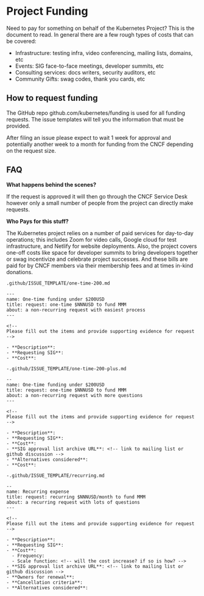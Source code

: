 # Project Funding

Need to pay for something on behalf of the Kubernetes Project? This is the document to read. In general there are a few rough types of costs that can be covered:

- Infrastructure: testing infra, video conferencing, mailing lists, domains, etc
- Events: SIG face-to-face meetings, developer summits, etc
- Consulting services: docs writers, security auditors, etc
- Community Gifts: swag codes, thank you cards, etc

## How to request funding

The GitHub repo github.com/kubernetes/funding is used for all funding requests. The issue templates will tell you the information that must be provided.

After filing an issue please expect to wait 1 week for approval and potentially another week to a month for funding from the CNCF depending on the request size.


## FAQ

**What happens behind the scenes?**

If the request is approved it will then go through the CNCF Service Desk however only a small number of people from the project can directly make requests.

**Who Pays for this stuff?**

The Kubernetes project relies on a number of paid services for day-to-day operations; this includes Zoom for video calls, Google cloud for test infrastructure, and Netlify for website deployments. Also, the project covers one-off costs like space for developer summits to bring developers together or swag incentivize and celebrate project successes. And these bills are paid for by CNCF members via their membership fees and at times in-kind donations.

```
.github/ISSUE_TEMPLATE/one-time-200.md

---
name: One-time funding under $200USD
title: request: one-time $NNNUSD to fund MMM
about: a non-recurring request with easiest process
---

<!--
Please fill out the items and provide supporting evidence for request
-->

- **Description**: 
- **Requesting SIG**:
- **Cost**:

-.github/ISSUE_TEMPLATE/one-time-200-plus.md

--
name: One-time funding under $200USD
title: request: one-time $NNNUSD to fund MMM
about: a non-recurring request with more questions
---

<!--
Please fill out the items and provide supporting evidence for request
-->

- **Description**: 
- **Requesting SIG**:
- **Cost**:
- **SIG approval list archive URL**: <!-- link to mailing list or github discussion -->
- **Alternatives considered**:
- **Cost**:

-.github/ISSUE_TEMPLATE/recurring.md

--
name: Recurring expense
title: request: recurring $NNNUSD/month to fund MMM
about: a recurring request with lots of questions
---

<!--
Please fill out the items and provide supporting evidence for request
-->

- **Description**: 
- **Requesting SIG**:
- **Cost**:
  - Frequency:
  - Scale function: <!-- will the cost increase? if so is how? -->
- **SIG approval list archive URL**: <!-- link to mailing list or github discussion -->
- **Owners for renewal**:
- **Cancellation criteria**:
- **Alternatives considered**:
```
